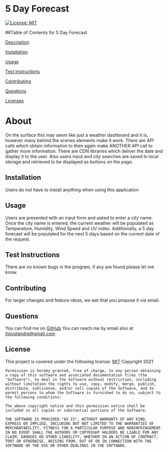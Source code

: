 
# 5 Day Forecast
[![License: MIT](https://img.shields.io/badge/License-MIT-yellow.svg)](https://opensource.org/licenses/MIT)
          
 ##Table of Contents for 5 Day Forecast
          
[Description](#About)
          
[Installation](#Installation)
          
[Usage](#Usage)
          
[Test Instructions](#Test)
          
[Contributing](#Contributing)
          
[Questions](#Questions)
          
[Licenses](#Licenses)
          
# About
On the surface this may seem like just a weather dashboard and it is, however many behind the scenes elements make it work. There are API calls which obtain information to then again make ANOTHER API call to gather more information. There are CDN libraries which deliver the date and display it to the user. Also users input and city searches are saved in local storage and retrieved to be displayed as buttons on the page.
## Installation
Users do not have to install anything when using this application
## Usage
Users are presented with an input form and asked to enter a city name. Once the city name is entered, the current weather will be populated as Temperature, Humidity, Wind Speed and UV index. Additionally, a 5 day forecast will be populated for the next 5 days based on the current date of the request.
## Test Instructions
There are no known bugs in the program, if any are found please let me know.
          
          
## Contributing
For larger changes and feature ideas, we ask that you propose it via email.
          
## Questions
You can find me on [GitHub](https://www.github.com/Andrediop) 
You can reach me by email also at itsjustandre@gmail.com
## License
This project is covered under the following 
license:
[MIT](https://opensource.org/licenses/MIT)
Copyright 2021

    Permission is hereby granted, free of charge, to any person obtaining a copy of this software and associated documentation files (the "Software"), to deal in the Software without restriction, including without limitation the rights to use, copy, modify, merge, publish, distribute, sublicense, and/or sell copies of the Software, and to permit persons to whom the Software is furnished to do so, subject to the following conditions:
    
    The above copyright notice and this permission notice shall be included in all copies or substantial portions of the Software.
    
    THE SOFTWARE IS PROVIDED "AS IS", WITHOUT WARRANTY OF ANY KIND, EXPRESS OR IMPLIED, INCLUDING BUT NOT LIMITED TO THE WARRANTIES OF MERCHANTABILITY, FITNESS FOR A PARTICULAR PURPOSE AND NONINFRINGEMENT. IN NO EVENT SHALL THE AUTHORS OR COPYRIGHT HOLDERS BE LIABLE FOR ANY CLAIM, DAMAGES OR OTHER LIABILITY, WHETHER IN AN ACTION OF CONTRACT, TORT OR OTHERWISE, ARISING FROM, OUT OF OR IN CONNECTION WITH THE SOFTWARE OR THE USE OR OTHER DEALINGS IN THE SOFTWARE.
    
    
        
